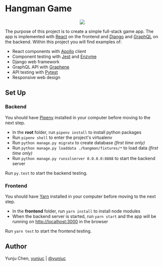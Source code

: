 # Hangman Game
<p align="center">
  <img src="https://user-images.githubusercontent.com/18255878/87886088-1a026800-c9cf-11ea-8d99-d60a2d489068.jpg" />
</p>

The purpose of this project is to create a simple full-stack game app. The app is implemented with [React](https://reactjs.org/) on the frontend and [Django](https://www.djangoproject.com/) and [GraphQL](https://graphql.org/) on the backend. Within this project you will find examples of:
- React components with [Apollo](https://www.apollographql.com/) client
- Component testing with [Jest](https://jestjs.io/) and [Enzyme](https://enzymejs.github.io/enzyme/)
- Django web framework
- GraphQL API with [Graphene](https://graphene-python.org/)
- API testing with [Pytest](https://docs.pytest.org/en/stable/)
- Responsive web design

## Set Up
### Backend

You should have [Pipenv](https://pypi.org/project/pipenv/) installed in your computer before moving to the next step.

- In the **root** folder, run `pipenv install` to install python packages
- Run `pipenv shell` to enter the project's virtualenv
- Run `python manage.py migrate` to create database *(first time only)*
- Run `python manage.py loaddata ./hangman/fixtures/*` to load data *(first time only)*
- Run `python manage.py runsslserver 0.0.0.0:8888` to start the backend server

Run `py.test` to start the backend testing.

### Frontend
You should have [Yarn](https://classic.yarnpkg.com/en/) installed in your computer before moving to the next step.

- In the **frontend** folder, run `yarn install` to install node modules
- When the backend server is started, run `yarn start` and the app will be running on [http://localhost:3000](http://localhost:3000) in the browser

Run `yarn test` to start the frontend testing.

## Author
Yunju Chen, [yunjuc](https://github.com/yunjuc) | [@yunjuc](http://twitter.com/yunjuc/)
